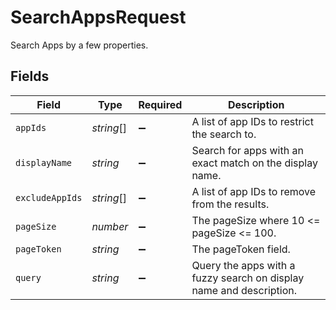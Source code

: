 # SearchAppsRequest

 Search Apps by a few properties.



## Fields

| Field                                                                 | Type                                                                  | Required                                                              | Description                                                           |
| --------------------------------------------------------------------- | --------------------------------------------------------------------- | --------------------------------------------------------------------- | --------------------------------------------------------------------- |
| `appIds`                                                              | *string*[]                                                            | :heavy_minus_sign:                                                    |  A list of app IDs to restrict the search to.<br/>                    |
| `displayName`                                                         | *string*                                                              | :heavy_minus_sign:                                                    |  Search for apps with an exact match on the display name.<br/>        |
| `excludeAppIds`                                                       | *string*[]                                                            | :heavy_minus_sign:                                                    |  A list of app IDs to remove from the results.<br/>                   |
| `pageSize`                                                            | *number*                                                              | :heavy_minus_sign:                                                    |  The pageSize where 10 <= pageSize <= 100.<br/>                       |
| `pageToken`                                                           | *string*                                                              | :heavy_minus_sign:                                                    |  The pageToken field.<br/>                                            |
| `query`                                                               | *string*                                                              | :heavy_minus_sign:                                                    |  Query the apps with a fuzzy search on display name and description.<br/> |